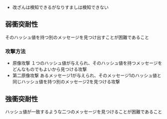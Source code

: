 - 改ざんは検知できるがなりすましは検知できない

## 弱衝突耐性
そのハッシュ値を持つ別のメッセージを見つけ出すことが困難であること
### 攻撃方法
- 原像攻撃
 １つのハッシュ値が与えられ、そのハッシュ値を持つメッセージをどんなものでもよいから見つける攻撃
- 第二原像攻撃
 あるメッセージ1が与えられ、そのメッセージ1のハッシュ値と同じハッシュ値を持つ別のメッセージ2を見つける攻撃

## 強衝突耐性
ハッシュ値が一致するような二つのメッセージを見つけることが困難であること